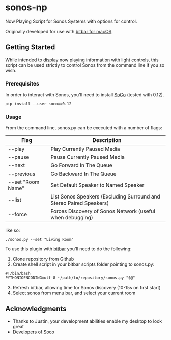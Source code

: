 sonos-np
========

Now Playing Script for Sonos Systems with options for control.

Originally developed for use with [bitbar for macOS](https://github.com/matryer/bitbar).

## Getting Started

While intended to display now playing information with light controls, this script can be used strictly to control Sonos from the command line if you so wish.

### Prerequisites

In order to interact with Sonos, you'll need to install [SoCo](https://github.com/SoCo/SoCo) (tested with 0.12).

```
pip install --user soco==0.12
```

### Usage
From the command line, sonos.py can be executed with a number of flags:

| Flag              | Description                                                         |
|-------------------|---------------------------------------------------------------------|
| --play            | Play Currently Paused Media                                         |
| --pause           | Pause Currently Paused Media                                        |
| --next            | Go Forward In The Queue                                             |
| --previous        | Go Backward In The Queue                                            |
| --set "Room Name" | Set Default Speaker to Named Speaker                                |
| --list            | List Sonos Speakers (Excluding Surround and Stereo Paired Speakers) |
| --force           | Forces Discovery of Sonos Network (useful when debugging)           |

like so:
```
./sonos.py --set "Living Room"
```

To use this plugin with [bitbar](https://github.com/matryer/bitbar) you'll need to do the following:

 1. Clone repository from Github
 2. Create shell script in your bitbar scripts folder pointing to sonos.py:
 ```
 #!/bin/bash
 PYTHONIOENCODING=utf-8 ~/path/to/repository/sonos.py "$@"
 ```
 3. Refresh bitbar, allowing time for Sonos discovery (10-15s on first start)
 4. Select sonos from menu bar, and select your current room

## Acknowledgments

* Thanks to Justin, your development abilities enable my desktop to look great
* [Developers of Soco](https://github.com/SoCo/SoCo/blob/master/AUTHORS.rst)
